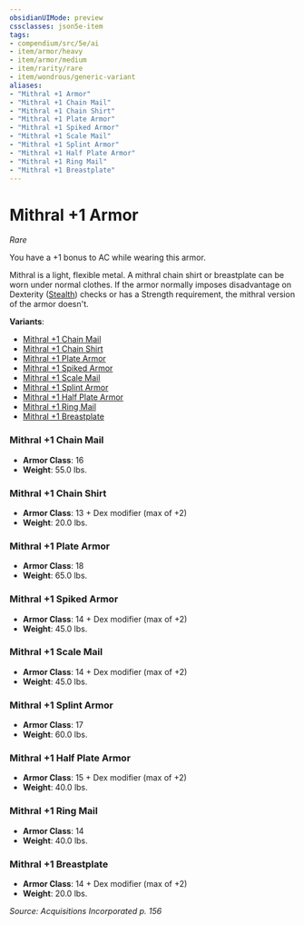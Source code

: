 ```yaml
---
obsidianUIMode: preview
cssclasses: json5e-item
tags:
- compendium/src/5e/ai
- item/armor/heavy
- item/armor/medium
- item/rarity/rare
- item/wondrous/generic-variant
aliases: 
- "Mithral +1 Armor"
- "Mithral +1 Chain Mail"
- "Mithral +1 Chain Shirt"
- "Mithral +1 Plate Armor"
- "Mithral +1 Spiked Armor"
- "Mithral +1 Scale Mail"
- "Mithral +1 Splint Armor"
- "Mithral +1 Half Plate Armor"
- "Mithral +1 Ring Mail"
- "Mithral +1 Breastplate"
---
```

# Mithral +1 Armor
*Rare*  


You have a +1 bonus to AC while wearing this armor.

Mithral is a light, flexible metal. A mithral chain shirt or breastplate can be worn under normal clothes. If the armor normally imposes disadvantage on Dexterity ([Stealth](2-Mechanics/CLI/rules/skills.md#Stealth)) checks or has a Strength requirement, the mithral version of the armor doesn't.

**Variants**:
- [Mithral +1 Chain Mail](#Mithral%20+1%20Chain%20Mail)
- [Mithral +1 Chain Shirt](#Mithral%20+1%20Chain%20Shirt)
- [Mithral +1 Plate Armor](#Mithral%20+1%20Plate%20Armor)
- [Mithral +1 Spiked Armor](#Mithral%20+1%20Spiked%20Armor)
- [Mithral +1 Scale Mail](#Mithral%20+1%20Scale%20Mail)
- [Mithral +1 Splint Armor](#Mithral%20+1%20Splint%20Armor)
- [Mithral +1 Half Plate Armor](#Mithral%20+1%20Half%20Plate%20Armor)
- [Mithral +1 Ring Mail](#Mithral%20+1%20Ring%20Mail)
- [Mithral +1 Breastplate](#Mithral%20+1%20Breastplate)

### Mithral +1 Chain Mail

- **Armor Class**: 16
- **Weight**: 55.0 lbs.

### Mithral +1 Chain Shirt

- **Armor Class**: 13 + Dex modifier (max of +2)
- **Weight**: 20.0 lbs.

### Mithral +1 Plate Armor

- **Armor Class**: 18
- **Weight**: 65.0 lbs.

### Mithral +1 Spiked Armor

- **Armor Class**: 14 + Dex modifier (max of +2)
- **Weight**: 45.0 lbs.

### Mithral +1 Scale Mail

- **Armor Class**: 14 + Dex modifier (max of +2)
- **Weight**: 45.0 lbs.

### Mithral +1 Splint Armor

- **Armor Class**: 17
- **Weight**: 60.0 lbs.

### Mithral +1 Half Plate Armor

- **Armor Class**: 15 + Dex modifier (max of +2)
- **Weight**: 40.0 lbs.

### Mithral +1 Ring Mail

- **Armor Class**: 14
- **Weight**: 40.0 lbs.

### Mithral +1 Breastplate

- **Armor Class**: 14 + Dex modifier (max of +2)
- **Weight**: 20.0 lbs.


*Source: Acquisitions Incorporated p. 156*